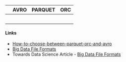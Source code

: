 
|    | AVRO | PARQUET | ORC |
|----|------|---------|-----|
|||||
|||||
|||||
|||||
|||||





<h4> Links </h4>

* [How-to-choose-between-parquet-orc-and-avro](https://bryteflow.com/how-to-choose-between-parquet-orc-and-avro/)
* [Big Data File Formats](https://www.upsolver.com/blog/the-file-format-fundamentals-of-big-data)
* Towards Data Science Article - [Big Data File Formats](https://towardsdatascience.com/big-data-file-formats-explained-275876dc1fc9)